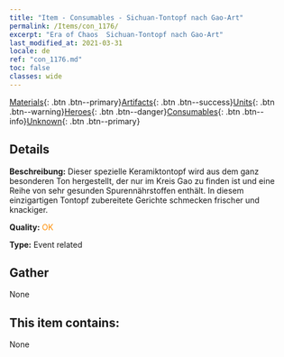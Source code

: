 ```yaml
---
title: "Item - Consumables - Sichuan-Tontopf nach Gao-Art"
permalink: /Items/con_1176/
excerpt: "Era of Chaos  Sichuan-Tontopf nach Gao-Art"
last_modified_at: 2021-03-31
locale: de
ref: "con_1176.md"
toc: false
classes: wide
---
```

 [Materials](/de/Items/){: .btn .btn--primary}[Artifacts](/de/Items/Artifacts/){: .btn .btn--success}[Units](/de/Items/Units/){: .btn .btn--warning}[Heroes](/de/Items/Heroes/){: .btn .btn--danger}[Consumables](/de/Items/Consumables/){: .btn .btn--info}[Unknown](/de/Items/Unknown/){: .btn .btn--primary}

## Details
 **Beschreibung:** Dieser spezielle Keramiktontopf wird aus dem ganz besonderen Ton hergestellt, der nur im Kreis Gao zu finden ist und eine Reihe von sehr gesunden Spurennährstoffen enthält. In diesem einzigartigen Tontopf zubereitete Gerichte schmecken frischer und knackiger.

 **Quality:** <span style="color: #FF8C00">OK</span>

 **Type:** Event related

## Gather

  None

## This item contains:

  None

